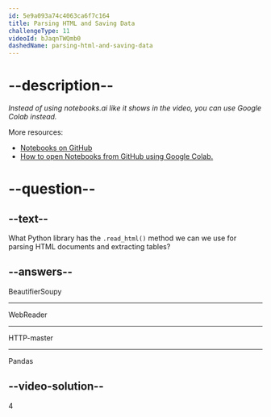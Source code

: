 ```yaml
---
id: 5e9a093a74c4063ca6f7c164
title: Parsing HTML and Saving Data
challengeType: 11
videoId: bJaqnTWQmb0
dashedName: parsing-html-and-saving-data
---
```


# --description--

*Instead of using notebooks.ai like it shows in the video, you can use Google Colab instead.*

More resources:

-   [Notebooks on GitHub](https://github.com/ine-rmotr-curriculum/RDP-Reading-Data-with-Python-and-Pandas)
-   [How to open Notebooks from GitHub using Google Colab.](https://colab.research.google.com/github/googlecolab/colabtools/blob/master/notebooks/colab-github-demo.ipynb)

# --question--

## --text--

What Python library has the `.read_html()` method we can we use for parsing HTML documents and extracting tables?

## --answers--

BeautifierSoupy

---

WebReader

---

HTTP-master

---

Pandas

## --video-solution--

4
